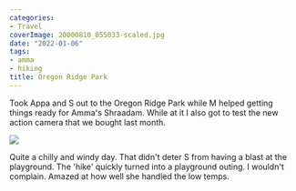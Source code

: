 ```yaml
---
categories:
- Travel
coverImage: 20000810_055033-scaled.jpg
date: "2022-01-06"
tags:
- amma
- hiking
title: Oregon Ridge Park
---
```


Took Appa and S out to the Oregon Ridge Park while M helped getting things ready for Amma's Shraadam. While at it I also got to test the new action camera that we bought last month.

![](images/20000810_055033-1200x675.jpg)

Quite a chilly and windy day. That didn't deter S from having a blast at the playground. The 'hike' quickly turned into a playground outing. I wouldn't complain. Amazed at how well she handled the low temps.
